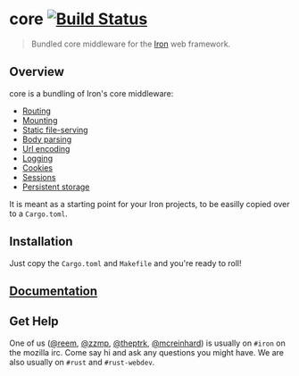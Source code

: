 core [![Build Status](https://secure.travis-ci.org/iron/core.png?branch=master)](https://travis-ci.org/iron/core)
====

> Bundled core middleware for the [Iron](https://github.com/iron/iron) web framework.

## Overview

core is a bundling of Iron's core middleware:
- [Routing](https://github.com/iron/router)
- [Mounting](https://github.com/iron/mount)
- [Static file-serving](https://github.com/iron/static-file)
- [Body parsing](https://github.com/iron/body-parser)
- [Url encoding](https://github.com/iron/urlencoding)
- [Logging](https://github.com/iron/logger)
- [Cookies](https://github.com/iron/cookie)
- [Sessions](https://github.com/iron/session)
- [Persistent storage](https://github.com/iron/persistent)

It is meant as a starting point for your Iron projects, to be easilly copied over to a `Cargo.toml`.

## Installation

Just copy the `Cargo.toml` and `Makefile` and you're ready to roll!

## [Documentation](http://docs.ironframework.io/core/iron)

## Get Help

One of us ([@reem](https://github.com/reem/), [@zzmp](https://github.com/zzmp/),
[@theptrk](https://github.com/theptrk/), [@mcreinhard](https://github.com/mcreinhard))
is usually on `#iron` on the mozilla irc. Come say hi and ask any questions you might have.
We are also usually on `#rust` and `#rust-webdev`.
